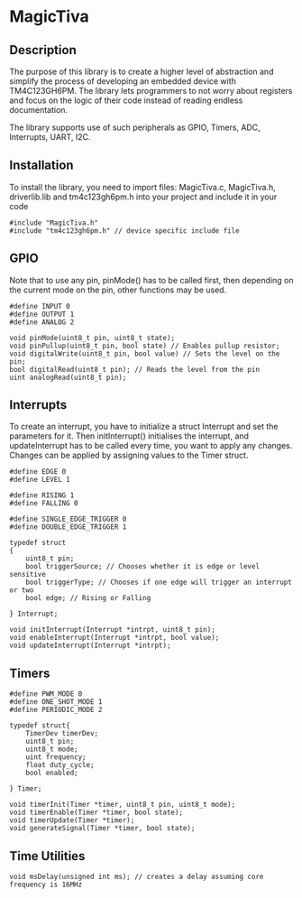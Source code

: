 # MagicTiva

## Description
The purpose of this library is to create a higher level of abstraction and simplify the process of developing an embedded device with TM4C123GH6PM. The library lets programmers to not worry about registers and focus on the logic of their code instead of reading endless documentation. 

The library supports use of such peripherals as GPIO, Timers, ADC, Interrupts, UART, I2C.

## Installation 
To install the library, you need to import files: MagicTiva.c, MagicTiva.h, driverlib.lib and tm4c123gh6pm.h into your project and include it in your code
```
#include "MagicTiva.h"
#include "tm4c123gh6pm.h" // device specific include file
```

## GPIO
Note that to use any pin, pinMode() has to be called first, then depending on the current mode on the pin, other functions may be used.
```
#define INPUT 0
#define OUTPUT 1
#define ANALOG 2

void pinMode(uint8_t pin, uint8_t state);
void pinPullup(uint8_t pin, bool state) // Enables pullup resistor;
void digitalWrite(uint8_t pin, bool value) // Sets the level on the pin;
bool digitalRead(uint8_t pin); // Reads the level from the pin
uint analogRead(uint8_t pin);
```


## Interrupts
To create an interrupt, you have to initialize a struct Interrupt and set the parameters for it. Then initInterrupt() initialises the interrupt, and updateInterrupt has to be called every time, you want to apply any changes. Changes can be applied by assigning values to the Timer struct.
```
#define EDGE 0
#define LEVEL 1

#define RISING 1
#define FALLING 0

#define SINGLE_EDGE_TRIGGER 0
#define DOUBLE_EDGE_TRIGGER 1

typedef struct
{
    uint8_t pin;
    bool triggerSource; // Chooses whether it is edge or level sensitive
    bool triggerType; // Chooses if one edge will trigger an interrupt or two
    bool edge; // Rising or Falling

} Interrupt;

void initInterrupt(Interrupt *intrpt, uint8_t pin);
void enableInterrupt(Interrupt *intrpt, bool value);
void updateInterrupt(Interrupt *intrpt);
```
## Timers 

```
#define PWM_MODE 0
#define ONE_SHOT_MODE 1
#define PERIODIC_MODE 2

typedef struct{
    TimerDev timerDev;
    uint8_t pin;
    uint8_t mode;
    uint frequency;
    float duty_cycle;
    bool enabled;

} Timer;

void timerInit(Timer *timer, uint8_t pin, uint8_t mode);
void timerEnable(Timer *timer, bool state);
void timerUpdate(Timer *timer);
void generateSignal(Timer *timer, bool state);
```


## Time Utilities

```
void msDelay(unsigned int ms); // creates a delay assuming core frequency is 16MHz
```
